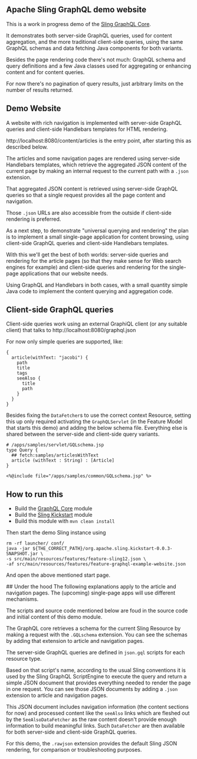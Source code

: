 Apache Sling GraphQL demo website
----

This is a work in progress demo of the [Sling GraphQL Core](https://github.com/apache/sling-org-apache-sling-graphql-core/).

It demonstrates both server-side GraphQL queries, used for content aggregation, and the 
more traditional client-side queries, using the same GraphQL schemas and data fetching
Java components for both variants.

Besides the page rendering code there's not much: GraphQL schema and query definitions and a few
Java classes used for aggregating or enhancing content and for content queries.

For now there's no pagination of query results, just arbitrary limits on the number
of results returned.

## Demo Website

A website with rich navigation is implemented with server-side GraphQL queries and client-side
Handlebars templates for HTML rendering.

http://localhost:8080/content/articles is the entry point, after starting
this as described below.

The articles and some navigation pages are rendered using server-side Handlebars templates,
which retrieve the aggregated JSON content of the current page by making an internal request
to the current path with a `.json` extension.

That aggregated JSON content is retrieved using server-side GraphQL queries so that a single
request provides all the page content and navigation.

Those `.json` URLs are also accessible from the outside if client-side rendering is preferred.

As a next step, to demonstrate "universal querying and rendering" the plan is to implement
a small single-page application for content browsing, using client-side GraphQL queries and
client-side Handlebars templates.

With this we'll get the best of both worlds: server-side queries and rendering for the article
pages (so that they make sense for Web search engines for example) and client-side queries and
rendering for the single-page applications that our website needs.

Using GraphQL and Handlebars in both cases, with a small quantity simple Java code to implement
the content querying and aggregation code.

## Client-side GraphQL queries

Client-side queries work using an external GraphiQL client (or any suitable client) that
talks to http://localhost:8080/graphql.json

For now only simple queries are supported, like:

    {
      article(withText: "jacobi") {
        path
        title
        tags
        seeAlso {
          title
          path
        }
      }
    }

Besides fixing the `DataFetcher`s to use the correct context Resource, setting this up
only required activating the `GraphQLServlet` (in the Feature Model that starts this demo)
and adding the below schema file. Everything else is shared between the server-side and 
client-side query variants.

    # /apps/samples/servlet/GQLschema.jsp
    type Query {
      ## fetch:samples/articlesWithText
      article (withText : String) : [Article]
    }
    
    <%@include file="/apps/samples/common/GQLschema.jsp" %>

## How to run this

* Build the [GraphQL Core](https://github.com/apache/sling-org-apache-sling-graphql-core/) module
* Build the [Sling Kickstart](https://github.com/apache/sling-org-apache-sling-kickstart) module
* Build this module with `mvn clean install`

Then start the demo Sling instance using

    rm -rf launcher/ conf/
    java -jar ${THE_CORRECT_PATH}/org.apache.sling.kickstart-0.0.3-SNAPSHOT.jar \
    -s src/main/resources/features/feature-sling12.json \
    -af src/main/resources/features/feature-graphql-example-website.json 

And open the above mentioned start page.

## Under the hood
The following explanations apply to the article and navigation pages. The (upcoming) single-page apps
will use different mechanisms.

The scripts and source code mentioned below are foud in the source code and initial content of this
demo module.

The GraphQL core retrieves a schema for the current Sling Resource by making a request with 
the `.GQLschema` extension. You can see the schemas by adding that extension to article and navigation pages.

The server-side GraphQL queries are defined in `json.gql` scripts for each resource type.

Based on that script's name, according to the usual Sling conventions it is used by the Sling GraphQL
ScriptEngine to execute the query and return a simple JSON document that provides everything needed
to render the page in one request. You can see those JSON documents by adding a `.json` extension to
article and navigation pages.

This JSON document includes navigation information (the content sections for now) and processed content
like the `seeAlso` links which are fleshed out by the `SeeAlsoDataFetcher` as the raw content doesn't 
provide enough information to build meaningful links. Such `DataFetcher` are then available for both
server-side and client-side GraphQL queries.

For this demo, the `.rawjson` extension provides the default Sling JSON rendering, for comparison or
troubleshooting purposes.